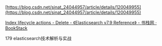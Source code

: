 [](https://blog.csdn.net/sinat_24044957/article/details/120049955)[https://blog.csdn.net/sinat_24044957/article/details/120049955](https://blog.csdn.net/sinat_24044957/article/details/120049955)

[Index lifecycle actions - Delete - 《Elasticsearch v7.9 Reference》 - 书栈网 · BookStack](https://www.bookstack.cn/read/elasticsearch-7.9-en/b2a3233aadaf433f.md)

179 elasticsearch技术解析与实战